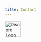 ```yaml
---
title: Contact
---
```

<a href="discord_link">
    <img src="/assets/img/logos/discord.svg" alt="Discord Logo" style="width:50px; height:50px;">
</a>
